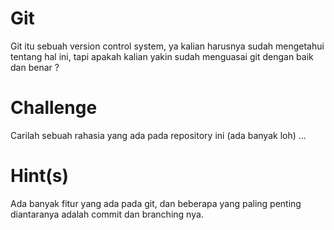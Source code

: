 # Git

Git itu sebuah version control system, ya kalian harusnya sudah mengetahui tentang hal ini, tapi apakah kalian yakin sudah menguasai git dengan baik dan benar ?

# Challenge

Carilah sebuah rahasia yang ada pada repository ini (ada banyak loh) ...

# Hint(s)

Ada banyak fitur yang ada pada git, dan beberapa yang paling penting diantaranya adalah commit dan branching nya. 